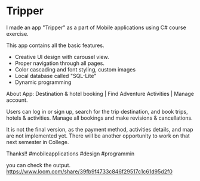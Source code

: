 # Tripper
I made an app "Tripper" as a part of Mobile applications using C# course exercise. 

This app contains all the basic features.
- Creative UI design with carousel view.
- Proper navigation through all pages.
- Color cascading and font styling, custom images
- Local database called "SQL-Lite"
- Dynamic programming

About App:
Destination & hotel booking | Find Adventure Activities | Manage account.

Users can log in or sign up, search for the trip destination, and book trips, hotels & activities. Manage all bookings and make revisions & cancellations. 

It is not the final version, as the payment method, activities details, and map are not implemented yet. There will be another opportunity to work on that next semester in College.

Thanks!!
#mobileapplications #design #programmin

you can check the output.
https://www.loom.com/share/39fb9f4733c846f29517c1c61d95d2f0
